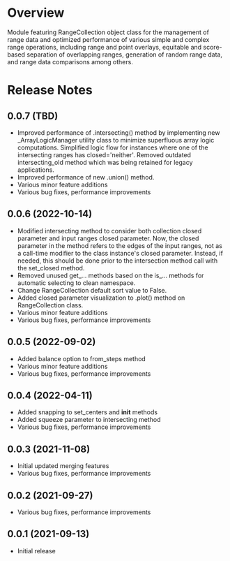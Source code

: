 # Overview
Module featuring RangeCollection object class for the management of range data and optimized performance of various simple and complex range operations, including range and point overlays, equitable and score-based separation of overlapping ranges, generation of random range data, and range data comparisons among others.

# Release Notes
## 0.0.7 (TBD)
- Improved performance of .intersecting() method by implementing new _ArrayLogicManager utility class to minimize superfluous array logic computations. Simplified logic flow for instances where one of the intersecting ranges has closed='neither'. Removed outdated intersecting_old method which was being retained for legacy applications.
- Improved performance of new .union() method.
- Various minor feature additions
- Various bug fixes, performance improvements

## 0.0.6 (2022-10-14)
- Modified intersecting method to consider both collection closed parameter and input ranges closed parameter. Now, the closed parameter in the method refers to the edges of the input ranges, not as a call-time modifier to the class instance's closed parameter. Instead, if needed, this should be done prior to the intersection method call with the set_closed method.
- Removed unused get_... methods based on the is_... methods for automatic selecting to clean namespace.
- Change RangeCollection default sort value to False.
- Added closed parameter visualization to .plot() method on RangeCollection class.
- Various minor feature additions
- Various bug fixes, performance improvements

## 0.0.5 (2022-09-02)
- Added balance option to from_steps method
- Various minor feature additions
- Various bug fixes, performance improvements

## 0.0.4 (2022-04-11)
- Added snapping to set_centers and __init__ methods
- Added squeeze parameter to intersecting method
- Various bug fixes, performance improvements

## 0.0.3 (2021-11-08)
- Initial updated merging features
- Various bug fixes, performance improvements

## 0.0.2 (2021-09-27)
- Various bug fixes, performance improvements

## 0.0.1 (2021-09-13)
- Initial release
